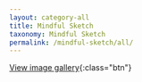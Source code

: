 ```yaml
---
layout: category-all
title: Mindful Sketch
taxonomy: Mindful Sketch
permalink: /mindful-sketch/all/
---
```


[View image gallery](../gallery){:class="btn"}
